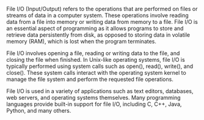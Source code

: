 File I/O (Input/Output) refers to the operations that are performed on files or streams of data in a computer system. These operations involve reading data from a file into memory or writing data from memory to a file. File I/O is an essential aspect of programming as it allows programs to store and retrieve data persistently from disk, as opposed to storing data in volatile memory (RAM), which is lost when the program terminates.

File I/O involves opening a file, reading or writing data to the file, and closing the file when finished. In Unix-like operating systems, file I/O is typically performed using system calls such as open(), read(), write(), and close(). These system calls interact with the operating system kernel to manage the file system and perform the requested file operations.

File I/O is used in a variety of applications such as text editors, databases, web servers, and operating systems themselves. Many programming languages provide built-in support for file I/O, including C, C++, Java, Python, and many others.
